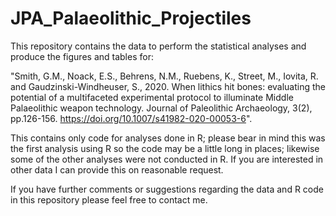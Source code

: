 # JPA_Palaeolithic_Projectiles
This repository contains the data to perform the statistical analyses and produce the figures and tables for:

"Smith, G.M., Noack, E.S., Behrens, N.M., Ruebens, K., Street, M., Iovita, R. and Gaudzinski-Windheuser, S., 2020. When lithics hit bones: evaluating the potential of a multifaceted experimental protocol to illuminate Middle Palaeolithic weapon technology. Journal of Paleolithic Archaeology, 3(2), pp.126-156. https://doi.org/10.1007/s41982-020-00053-6".

This contains only code for analyses done in R; please bear in mind this was the first analysis using R so the code may be a little long in places; likewise some of the other analyses were not conducted in R. If you are interested in other data I can provide this on reasonable request.

If you have further comments or suggestions regarding the data and R code in this repository please feel free to contact me.
